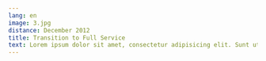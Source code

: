 ```yaml
---
lang: en
image: 3.jpg
distance: December 2012
title: Transition to Full Service
text: Lorem ipsum dolor sit amet, consectetur adipisicing elit. Sunt ut voluptatum eius sapiente, totam reiciendis temporibus qui quibusdam, recusandae sit vero unde, sed, incidunt et ea quo dolore laudantium consectetur!
---
```

